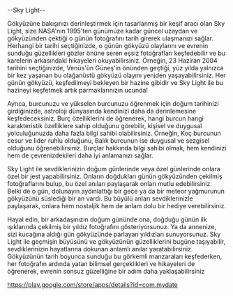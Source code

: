 --Sky Light--

Gökyüzüne bakışınızı derinleştirmek için tasarlanmış bir keşif aracı olan Sky Light, size NASA'nın 1995'ten günümüze kadar güncel uzaydan ve gökyüzünden çektiği o günün fotoğrafını tarih girerek ulaşmanızı sağlar. Herhangi bir tarihi seçtiğinizde, o günün gökyüzü olaylarını ve evrenin sunduğu güzellikleri gözler önüne seren eşsiz fotoğrafları keşfedebilir ve bu karelerin arkasındaki hikayeleri okuyabilirsiniz. Örneğin, 23 Haziran 2004 tarihini seçtiğinizde, Venüs'ün Güneş'in önünden geçtiği, yüz yılda yalnızca bir kez yaşanan bu olağanüstü gökyüzü olayını yeniden yaşayabilirsiniz. Her günün gökyüzü, keşfedilmeyi bekleyen bir hazine gibidir ve Sky Light ile bu hazineyi keşfetmek artık parmaklarınızın ucunda!

Ayrıca, burcunuzu ve yükselen burcunuzu öğrenmek için doğum tarihinizi girdiğinizde, astroloji dünyasında kendinizi daha da derinlemesine keşfedeceksiniz. Burç özelliklerini de öğrenerek, hangi burcun hangi karakteristik özelliklere sahip olduğunu görebilir, kişisel ve duygusal yolculuğunuzda daha fazla bilgi sahibi olabilirsiniz. Örneğin, Koç burcunun cesur ve lider ruhlu olduğunu, Balık burcunun ise duygusal ve sezgisel olduğunu öğrenebilirsiniz. Burçlar hakkında bilgi sahibi olmak, hem kendinizi hem de çevrenizdekileri daha iyi anlamanızı sağlar.

Sky Light ile sevdiklerinizin doğum günlerinde veya özel günlerinde onlara özel bir jest yapabilirsiniz. Onların doğdukları günün gökyüzünden çekilmiş fotoğraflarını bulup, bu özel anıları paylaşarak onları mutlu edebilirsiniz. Belki de o gün, dolunayın aydınlattığı bir gece ya da bir meteor yağmurunun gökyüzünü süslediği bir an vardı. Bu büyülü anları sevdiklerinizle paylaşarak, onlara hem nostaljik hem de anlam dolu bir hediye verebilirsiniz.

Hayal edin, bir arkadaşınızın doğum gününde ona, doğduğu günün ilk ışıklarında çekilmiş bir yıldız fotoğrafını gösteriyorsunuz. Ya da annenize, sizi kucağına aldığı gün gökyüzünde parlayan yıldızları sunuyorsunuz. Sky Light ile geçmişin büyüsünü ve gökyüzünün güzelliklerini bugüne taşıyabilir, sevdiklerinizin hayatlarına dokunan anlamlı anılar yaratabilirsiniz. Gökyüzünün tarih boyunca sunduğu bu görkemli manzaraları keşfederken, her fotoğrafın ardında yatan bilimsel gerçeklikleri ve hikayeleri de öğrenerek, evrenin sonsuz güzelliğine bir adım daha yaklaşabilirsiniz

https://play.google.com/store/apps/details?id=com.mydate
